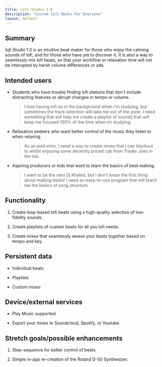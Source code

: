 ```yaml
---
title: lofi Studio 1.0
description: "Custom lofi Beats For Everyone"
layout: default
---
```


## Summary

_lofi Studio_ 1.0 is an intuitive beat-maker for those who enjoy the calming sounds of lofi, and for those who have yet to discover it. It is also a way to seamlessly mix lofi beats, so that your workflow or relaxation time will not be interupted by harsh volume differences or ads.

## Intended users 

* Students who have trouble finding lofi stations that don't include distracting features or abrupt changes in tempo or volume.
	
	> I love having lofi on in the background when i'm studying, but sometimes the track selection will take me out of the zone. I need something that will help me create a playlist of sounds that will keep me focused 100% of the time when im studying.

* Relaxation seekers who want better control of the music they listen to when relaxing.

	> As an avid wino, I need a way to create mixes that I can blackout to whilst enjoying some decently priced cab from Trader Joes in the tub.

* Aspiring producers or kids that want to learn the basics of beat making.

	> I want to be the next Dj Khaled, but I don't know the first thing about making beats! I need an easy-to-use program that will teach me the basics of song structure.
	
## Functionality

1. Create loop-based lofi beats using a high-quality selection of low-fidelity sounds.

2. Create playlists of custom beats for all you lofi needs.

3. Create mixes that seamlessly weave your beats together based on tempo and key.

## Persistent data

* Individual beats 

* Playlists

* Custom mixes
    
## Device/external services

* Play Music supported.

* Export your mixes to Soundcloud, Spotify, or Youtube.   

## Stretch goals/possible enhancements 

1. Step-sequence for better control of beats.

2. Simple in-app re-creation of the Roland D-50 Synthesizer.